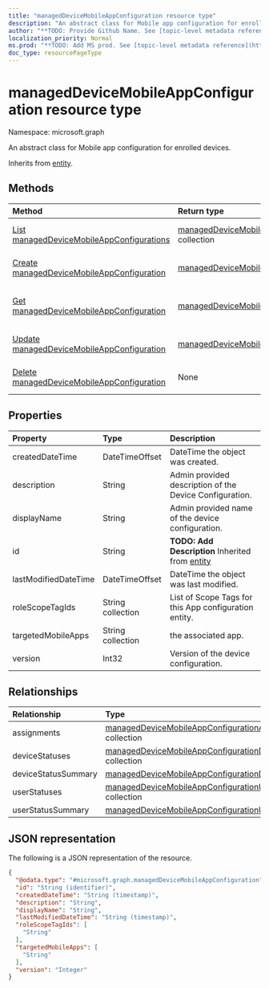 ```yaml
---
title: "managedDeviceMobileAppConfiguration resource type"
description: "An abstract class for Mobile app configuration for enrolled devices."
author: "**TODO: Provide Github Name. See [topic-level metadata reference](https://msgo.azurewebsites.net/add/document/guidelines/metadata.html#topic-level-metadata)**"
localization_priority: Normal
ms.prod: "**TODO: Add MS prod. See [topic-level metadata reference](https://msgo.azurewebsites.net/add/document/guidelines/metadata.html#topic-level-metadata)**"
doc_type: resourcePageType
---
```


# managedDeviceMobileAppConfiguration resource type

Namespace: microsoft.graph



An abstract class for Mobile app configuration for enrolled devices.


Inherits from [entity](../resources/entity.md).

## Methods
|Method|Return type|Description|
|:---|:---|:---|
|[List managedDeviceMobileAppConfigurations](../api/manageddevicemobileappconfiguration-list.md)|[managedDeviceMobileAppConfiguration](../resources/manageddevicemobileappconfiguration.md) collection|Get a list of the [managedDeviceMobileAppConfiguration](../resources/manageddevicemobileappconfiguration.md) objects and their properties.|
|[Create managedDeviceMobileAppConfiguration](../api/manageddevicemobileappconfiguration-create.md)|[managedDeviceMobileAppConfiguration](../resources/manageddevicemobileappconfiguration.md)|Create a new [managedDeviceMobileAppConfiguration](../resources/manageddevicemobileappconfiguration.md) object.|
|[Get managedDeviceMobileAppConfiguration](../api/manageddevicemobileappconfiguration-get.md)|[managedDeviceMobileAppConfiguration](../resources/manageddevicemobileappconfiguration.md)|Read the properties and relationships of a [managedDeviceMobileAppConfiguration](../resources/manageddevicemobileappconfiguration.md) object.|
|[Update managedDeviceMobileAppConfiguration](../api/manageddevicemobileappconfiguration-update.md)|[managedDeviceMobileAppConfiguration](../resources/manageddevicemobileappconfiguration.md)|Update the properties of a [managedDeviceMobileAppConfiguration](../resources/manageddevicemobileappconfiguration.md) object.|
|[Delete managedDeviceMobileAppConfiguration](../api/manageddevicemobileappconfiguration-delete.md)|None|Deletes a [managedDeviceMobileAppConfiguration](../resources/manageddevicemobileappconfiguration.md) object.|

## Properties
|Property|Type|Description|
|:---|:---|:---|
|createdDateTime|DateTimeOffset|DateTime the object was created.|
|description|String|Admin provided description of the Device Configuration.|
|displayName|String|Admin provided name of the device configuration.|
|id|String|**TODO: Add Description** Inherited from [entity](../resources/entity.md)|
|lastModifiedDateTime|DateTimeOffset|DateTime the object was last modified.|
|roleScopeTagIds|String collection|List of Scope Tags for this App configuration entity.|
|targetedMobileApps|String collection|the associated app.|
|version|Int32|Version of the device configuration.|

## Relationships
|Relationship|Type|Description|
|:---|:---|:---|
|assignments|[managedDeviceMobileAppConfigurationAssignment](../resources/manageddevicemobileappconfigurationassignment.md) collection|The list of group assignemenets for app configration.|
|deviceStatuses|[managedDeviceMobileAppConfigurationDeviceStatus](../resources/manageddevicemobileappconfigurationdevicestatus.md) collection|List of ManagedDeviceMobileAppConfigurationDeviceStatus.|
|deviceStatusSummary|[managedDeviceMobileAppConfigurationDeviceSummary](../resources/manageddevicemobileappconfigurationdevicesummary.md)|App configuration device status summary.|
|userStatuses|[managedDeviceMobileAppConfigurationUserStatus](../resources/manageddevicemobileappconfigurationuserstatus.md) collection|List of ManagedDeviceMobileAppConfigurationUserStatus.|
|userStatusSummary|[managedDeviceMobileAppConfigurationUserSummary](../resources/manageddevicemobileappconfigurationusersummary.md)|App configuration user status summary.|

## JSON representation
The following is a JSON representation of the resource.
<!-- {
  "blockType": "resource",
  "keyProperty": "id",
  "@odata.type": "microsoft.graph.managedDeviceMobileAppConfiguration",
  "baseType": "microsoft.graph.entity",
  "openType": false
}
-->
``` json
{
  "@odata.type": "#microsoft.graph.managedDeviceMobileAppConfiguration",
  "id": "String (identifier)",
  "createdDateTime": "String (timestamp)",
  "description": "String",
  "displayName": "String",
  "lastModifiedDateTime": "String (timestamp)",
  "roleScopeTagIds": [
    "String"
  ],
  "targetedMobileApps": [
    "String"
  ],
  "version": "Integer"
}
```

